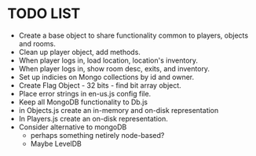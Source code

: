 # TODO LIST

* Create a base object to share functionality common to players, objects and rooms.
* Clean up player object, add methods.
* When player logs in, load location, location's inventory.
* When player logs in, show room desc, exits, and inventory.
* Set up indicies on Mongo collections by id and owner.
* Create Flag Object - 32 bits - find bit array object.
* Place error strings in en-us.js config file.
* Keep all MongoDB functionality to Db.js
* in Objects.js create an in-memory and on-disk representation
* In Players.js create an on-disk representation.
* Consider alternative to mongoDB
    * perhaps something netirely node-based?
    * Maybe LevelDB
